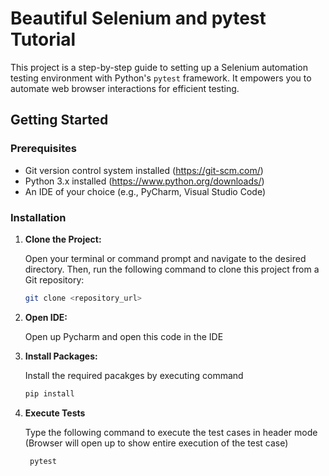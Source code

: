 # Beautiful Selenium and pytest Tutorial

This project is a step-by-step guide to setting up a Selenium automation testing environment with Python's `pytest` framework. It empowers you to automate web browser interactions for efficient testing.

## Getting Started

### Prerequisites

- Git version control system installed (https://git-scm.com/)
- Python 3.x installed (https://www.python.org/downloads/)
- An IDE of your choice (e.g., PyCharm, Visual Studio Code)

### Installation

1. **Clone the Project:**

   Open your terminal or command prompt and navigate to the desired directory. Then, run the following command to clone this project from a Git repository:

   ```bash
   git clone <repository_url>
2. **Open IDE:**

   Open up Pycharm and open this code in the IDE

3. **Install Packages:**

    Install the required pacakges by executing command

   ```bash
   pip install

  4. **Execute Tests**

     Type the following command to execute the test cases in header mode (Browser will open up to show entire execution of the test case)

     
     ```bash
      pytest
